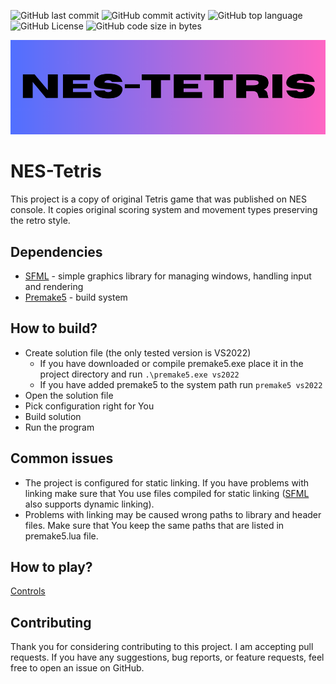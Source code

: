 ![GitHub last commit](https://img.shields.io/github/last-commit/omni-drft/nes-tetris) ![GitHub commit activity](https://img.shields.io/github/commit-activity/m/omni-drft/nes-tetris) ![GitHub top language](https://img.shields.io/github/languages/top/omni-drft/nes-tetris) ![GitHub License](https://img.shields.io/github/license/omni-drft/nes-tetris) ![GitHub code size in bytes](https://img.shields.io/github/languages/code-size/omni-drft/nes-tetris)


<p align="center">
  <img src="banner.png" width="650" title="logo">
</p>


# NES-Tetris

This project is a copy of original Tetris game that was published on NES console. It copies original scoring system and movement types preserving the retro style.

## Dependencies
* [SFML](https://github.com/SFML/SFML) - simple graphics library for managing windows, handling input and rendering
* [Premake5](https://github.com/premake) - build system

## How to build?
* Create solution file (the only tested version is VS2022)
  * If you have downloaded or compile premake5.exe place it in the project directory and run `.\premake5.exe vs2022`
  * If you have added premake5 to the system path run `premake5 vs2022`
* Open the solution file
* Pick configuration right for You
* Build solution
* Run the program

## Common issues
* The project is configured for static linking. If you have problems with linking make sure that You use files compiled for static linking ([SFML](https://github.com/SFML/SFML) also supports dynamic linking).
* Problems with linking may be caused wrong paths to library and header files. Make sure that You keep the same paths that are listed in premake5.lua file.

## How to play?
[Controls](HOWTOPLAY.md)

## Contributing
Thank you for considering contributing to this project. I am accepting pull requests.
If you have any suggestions, bug reports, or feature requests, feel free to open an issue on GitHub.

